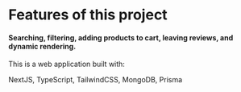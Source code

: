 # Features of this project

#### Searching, filtering, adding products to cart, leaving reviews, and dynamic rendering.

This is a web application built with:

NextJS,
TypeScript,
TailwindCSS,
MongoDB,
Prisma

